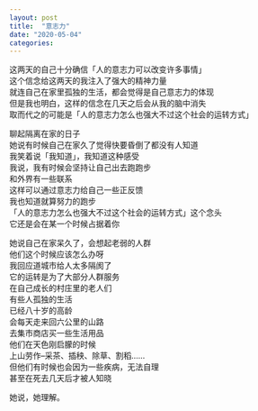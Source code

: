 ```yaml
---
layout: post
title:  "意志力"
date: "2020-05-04"
categories: 
---
```


这两天的自己十分确信「人的意志力可以改变许多事情」  
这个信念给这两天的我注入了强大的精神力量  
就连自己在家里孤独的生活，都会觉得是自己意志力的体现  
但是我也明白，这样的信念在几天之后会从我的脑中消失  
取而代之的可能是「人的意志力怎么也强大不过这个社会的运转方式」

聊起隔离在家的日子  
她说有时候自己在家久了觉得快要昏倒了都没有人知道  
我笑着说「我知道」，我知道这种感受  
我说，我有时候会坚持让自己出去跑跑步  
和外界有一些联系  
这样可以通过意志力给自己一些正反馈  
我也知道就算努力的跑步  
「人的意志力怎么也强大不过这个社会的运转方式」这个念头  
它还是会在某一个时候占据着你

她说自己在家呆久了，会想起老弱的人群  
他们这个时候应该怎么办呀  
我回应道城市给人太多隔阂了  
它的运转是为了大部分人群服务  
在自己成长的村庄里的老人们  
有些人孤独的生活  
已经八十岁的高龄  
会每天走来回六公里的山路  
去集市商店买一些生活用品  
他们在天色刚启朦的时候  
上山劳作–采茶、插秧、除草、割稻……  
但他们有时候也会因为一些疾病，无法自理  
甚至在死去几天后才被人知晓  

她说，她理解。
